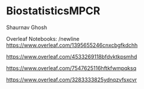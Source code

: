 # BiostatisticsMPCR
Shaurnav Ghosh

Overleaf Notebooks:
/newline
https://www.overleaf.com/1395655246cnxcbgfkdchh

https://www.overleaf.com/4533269118bfdvktkpsmhd

https://www.overleaf.com/7547625116hftkfwmpqksq

https://www.overleaf.com/3283333825ydnqzvfsxcvr



